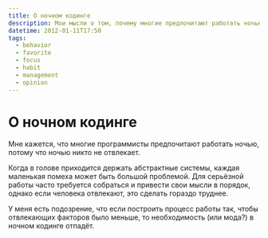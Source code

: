 ```yaml
---
title: О ночном кодинге
description: Мои мысли о том, почему многие предпочитают работать ночью.
datetime: 2012-01-11T17:50
tags:
  - behavior
  - favorite
  - focus
  - habit
  - management
  - opinion
---
```


# О ночном кодинге

Мне кажется, что многие программисты предпочитают работать ночью, потому что ночью никто не отвлекает.

Когда в голове приходится держать абстрактные системы, каждая маленькая помеха может быть большой проблемой. Для серьёзной работы часто требуется собраться и привести свои мысли в порядок, однако если человека отвлекают, это сделать гораздо труднее.

У меня есть подозрение, что если построить процесс работы так, чтобы отвлекающих факторов было меньше, то необходимость (или мода?) в ночном кодинге отпадёт.
